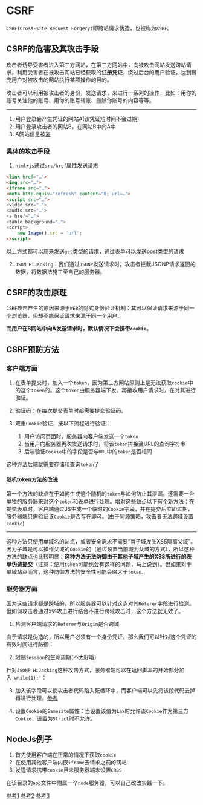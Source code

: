 # CSRF

`CSRF(Cross-site Request Forgery)`即跨站请求伪造，也被称为`XSRF`。

## CSRF的危害及其攻击手段

攻击者诱导受害者进入第三方网站，在第三方网站中，向被攻击网站发送跨站请求。利用受害者在被攻击网站已经获取的**注册凭证**，绕过后台的用户验证，达到冒充用户对被攻击的网站执行某项操作的目的。

攻击者可以利用被攻击者的身份，发送请求，来进行一系列的操作，比如：用你的账号关注他的账号、用你的账号转账、删除你账号的内容等等。

___

1. 用户登录会产生凭证的网站A(该凭证短时间不会过期)
2. 用户登录攻击者的网站B，在网站B中向A中
3. A网站信息被盗

### 具体的攻击手段

1. `html+js`通过`src/href`属性发送请求

```html
<link href="…">
<img src="…">
<iframe src="…">
<meta http-equiv="refresh" content="0; url=…">
<script src="…">
<video src="…">
<audio src="…">
<a href="…">
<table background="…">
<script>
    new Image().src = 'url';
</script>
```

以上方式都可以用来发送`get`类型的请求，通过表单可以发送post类型的请求

2. `JSON HiJacking`：我们通过`JSONP`发送请求时，攻击者拦截JSONP请求返回的数据，将数据法施工至自己的服务器。

## CSRF的攻击原理

`CSRF`攻击产生的原因来源于`WEB`的隐式身份验证机制：其可以保证请求来源于同一个浏览器，但却不能保证请求来源于同一个用户。

而**用户在B网站中向A发送请求时，默认情况下会携带`cookie`**。

## CSRF预防方法

### 客户端方面

1. 在表单提交时，加入一个`token`，因为第三方网站原则上是无法获取`cookie`中的这个`token`的。这个`token`由服务器端下发，再接收用户请求时，在对其进行验证。

2. 验证码：在每次提交表单时都需要提交验证码。

3. 双重`Cookie`验证，按以下流程进行验证：
   1. 用户访问页面时，服务器向客户端发送一个`token`
   2. 当用户向服务器再次发送请求时，将该`token`拼接至URL的查询字符串
   3. 后端验证`Cookie`中的字段是否与`URL`中的`token`是否相同

这种方法后端就需要存储和查询`token`了

#### 随机token方法的改进

第一个方法的缺点在于如何生成这个随机的`token`与如何防止其泄漏。还需要一台单独的服务器来对这个`token`和表单进行处理。增对这些缺点以下有个新方法：在提交表单时，客户端通过JS生成一个临时的`Cookie`字段，并在提交后立即过期，服务器端只需验证该`Cookie`是否存在即可。(由于同源策略，攻击者无法跨域设置`cookie`)
___

这种方法只使用单域名的站点，或者安全需求不需要“当子域发生XSS隔离父域”。因为子域是可以操作父域的`Cookie`的（通过设置当前域为父域的方式），所以这种方法的缺点也比较明显：**这种方法无法防御由于其他子域产生的XSS所进行的表单伪造提交**（注意：使用`token`可能也会有这样的问题，马上说到）。但如果对于单域站点而言，这种防御方法的安全性可能会略大于`token`。

### 服务器方面

因为这些请求都是跨域的，所以服务器可以针对这点对其`Referer`字段进行检测。但如何攻击者通过`XSS`攻击进行结合不进行跨域攻击时，这个方法就无效了。

1. 检测客户端请求的`Referer`与`Origin`是否跨域

由于请求是伪造的，所以用户必须有一个身份凭证，那么我们可以针对这个凭证的有效时间进行防御：

2. 限制`Session`的生命周期(不太好哦)

针对`JSONP HiJacking`这种攻击方式，服务器端可以在返回脚本的开始部分加入`'while(1);'`：

3. 加入该字段可以使攻击者代码陷入死循环中，而客户端可以先将该段代码去掉再进行处理。[参考](https://stackoverflow.com/questions/2669690/why-does-google-prepend-while1-to-their-json-responses)

4. 设置`Cookie`的`Samesite`属性：当设置该值为`Lax`时允许该`Cookie`作为第三方`Cookie`，设置为`Strict`时不允许。

## NodeJs例子

1. 首先使用客户端在正常的情况下获取`cookie`
2. 在使用其他客户端内嵌`iframe`去请求之前的网站
3. 发送请求携带`cookie`且未服务器端未设置`CROS`

在该目录的`app`文件中附属一个`node`服务器，可以自己改改实践一下。

[参考1](https://juejin.im/post/5aa11982f265da23a1417935#heading-6)
[参考2](https://www.cnblogs.com/hyddd/archive/2009/04/09/1432744.html)
[参考3](https://juejin.im/post/5bc009996fb9a05d0a055192#heading-24)